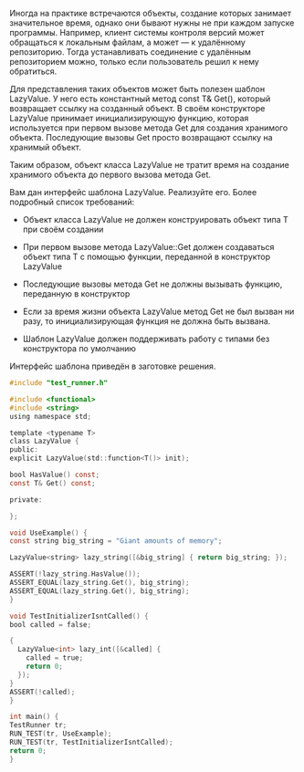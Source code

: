 Иногда на практике встречаются объекты, создание которых занимает значительное время, однако они бывают нужны не при каждом запуске программы. Например, клиент системы контроля версий может обращаться к локальным файлам, а может — к удалённому репозиторию. Тогда устанавливать соединение с удалённым репозиторием можно, только если пользователь решил к нему обратиться.

Для представления таких объектов может быть полезен шаблон LazyValue<T>. У него есть константный метод const T& Get(), который возвращает ссылку на созданный объект. В своём конструкторе LazyValue принимает инициализирующую функцию, которая используется при первом вызове метода Get для создания хранимого объекта. Последующие вызовы Get просто возвращают ссылку на хранимый объект.

Таким образом, объект класса LazyValue<T> не тратит время на создание хранимого объекта до первого вызова метода Get.

Вам дан интерфейс шаблона LazyValue. Реализуйте его. Более подробный список требований:

 - Объект класса LazyValue<T> не должен конструировать объект типа T при своём создании

 - При первом вызове метода LazyValue<T>::Get должен создаваться объект типа T с помощью функции, переданной в конструктор LazyValue<T>

 - Последующие вызовы метода Get не должны вызывать функцию, переданную в конструктор

 - Если за время жизни объекта LazyValue<T> метод Get не был вызван ни разу, то инициализирующая функция не должна быть вызвана.

 - Шаблон LazyValue должен поддерживать работу с типами без конструктора по умолчанию

Интерфейс шаблона приведён в заготовке решения.
  
  ```objectivec
  #include "test_runner.h"

#include <functional>
#include <string>
using namespace std;

template <typename T>
class LazyValue {
public:
  explicit LazyValue(std::function<T()> init);

  bool HasValue() const;
  const T& Get() const;

private:

};

void UseExample() {
  const string big_string = "Giant amounts of memory";

  LazyValue<string> lazy_string([&big_string] { return big_string; });

  ASSERT(!lazy_string.HasValue());
  ASSERT_EQUAL(lazy_string.Get(), big_string);
  ASSERT_EQUAL(lazy_string.Get(), big_string);
}

void TestInitializerIsntCalled() {
  bool called = false;

  {
    LazyValue<int> lazy_int([&called] {
      called = true;
      return 0;
    });
  }
  ASSERT(!called);
}

int main() {
  TestRunner tr;
  RUN_TEST(tr, UseExample);
  RUN_TEST(tr, TestInitializerIsntCalled);
  return 0;
}
  ```
